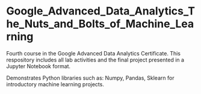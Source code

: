 # Google_Advanced_Data_Analytics_The_Nuts_and_Bolts_of_Machine_Learning

Fourth course in the Google Advanced Data Analytics Certificate. This respository includes all lab activities and the final project presented in a Jupyter Notebook format.

Demonstrates Python libraries such as: Numpy, Pandas, Sklearn for introductory machine learning projects.
